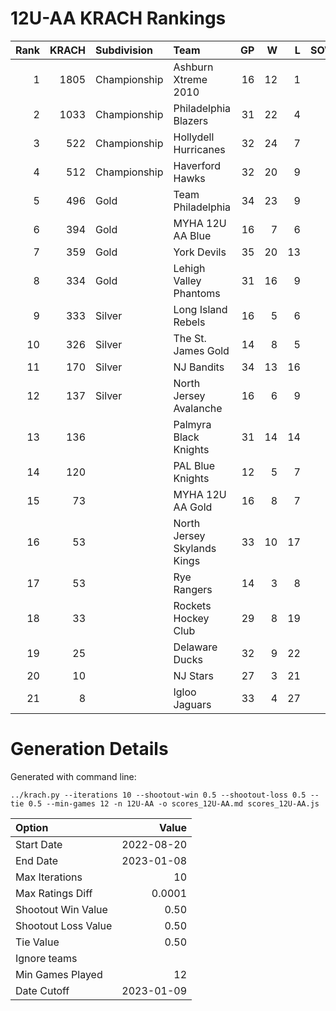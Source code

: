 # 12U-AA KRACH Rankings
Rank|KRACH|Subdivision|Team|GP|W|L|SOW|SOL|T|SoS
---:|---:|:---|:---|---:|---:|---:|---:|---:|---:|---:
1|1805|Championship|Ashburn Xtreme 2010|16|12|1|2|1|0|546
2|1033|Championship|Philadelphia Blazers|31|22|4|3|2|0|433
3|522|Championship|Hollydell Hurricanes|32|24|7|0|1|0|255
4|512|Championship|Haverford Hawks|32|20|9|0|3|0|409
5|496|Gold|Team Philadelphia|34|23|9|1|1|0|335
6|394|Gold|MYHA 12U AA Blue|16|7|6|3|0|0|482
7|359|Gold|York Devils|35|20|13|0|2|0|430
8|334|Gold|Lehigh Valley Phantoms|31|16|9|2|4|0|345
9|333|Silver|Long Island Rebels|16|5|6|3|2|0|568
10|326|Silver|The St. James Gold|14|8|5|0|1|0|320
11|170|Silver|NJ Bandits|34|13|16|2|3|0|357
12|137|Silver|North Jersey Avalanche|16|6|9|1|0|0|349
13|136||Palmyra Black Knights|31|14|14|1|2|0|333
14|120||PAL Blue Knights|12|5|7|0|0|0|424
15|73||MYHA 12U AA Gold|16|8|7|1|0|0|137
16|53||North Jersey Skylands Kings|33|10|17|3|3|0|182
17|53||Rye Rangers|14|3|8|2|1|0|257
18|33||Rockets Hockey Club|29|8|19|2|0|0|213
19|25||Delaware Ducks|32|9|22|0|1|0|200
20|10||NJ Stars|27|3|21|2|1|0|247
21|8||Igloo Jaguars|33|4|27|1|1|0|199
# Generation Details

Generated with command line:
```
../krach.py --iterations 10 --shootout-win 0.5 --shootout-loss 0.5 --tie 0.5 --min-games 12 -n 12U-AA -o scores_12U-AA.md scores_12U-AA.js
```

| Option | Value |
| :----- | ----: |
| Start Date | 2022-08-20 |
| End Date | 2023-01-08 |
| Max Iterations | 10 |
| Max Ratings Diff | 0.0001 |
| Shootout Win Value | 0.50 |
| Shootout Loss Value | 0.50 |
| Tie Value | 0.50 |
| Ignore teams |  |
| Min Games Played | 12 |
| Date Cutoff | 2023-01-09 |

